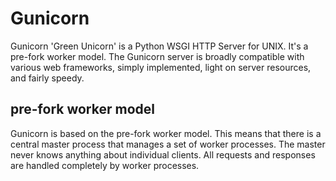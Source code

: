 # Gunicorn

Gunicorn 'Green Unicorn' is a Python WSGI HTTP Server for UNIX. It's a pre-fork
worker model. The Gunicorn server is broadly compatible with various web
frameworks, simply implemented, light on server resources, and fairly speedy.

## pre-fork worker model
Gunicorn is based on the pre-fork worker model. This means that there is a
central master process that manages a set of worker processes. The master never
knows anything about individual clients. All requests and responses are handled
completely by worker processes.
